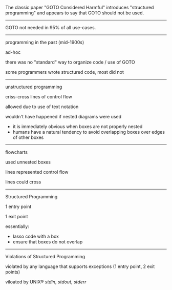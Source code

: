 The classic paper "GOTO Considered Harmful" introduces "structured programming" and appears to say that GOTO should not be used.

---

GOTO not needed in 95% of all use-cases.

---

programming in the past (mid-1900s)

ad-hoc

there was no "standard" way to organize code / use of GOTO

some programmers wrote structured code, most did not

---
unstructured programming

criss-cross lines of control flow

allowed due to use of text notation 

wouldn't have happened if nested diagrams were used 
- it is immediately obvious when boxes are not properly nested
- humans have a natural tendency to avoid overlapping boxes over edges of other boxes

---
flowcharts

used unnested boxes

lines represented control flow

lines could cross

---

Structured Programming

1 entry point

1 exit point

essentially: 
- lasso code with a box
- ensure that boxes do not overlap

---

Violations of Structured Programming

violated by any language that supports exceptions (1 entry point, 2 exit points)

viloated by UNIX® *stdin*, *stdout*, *stderr*